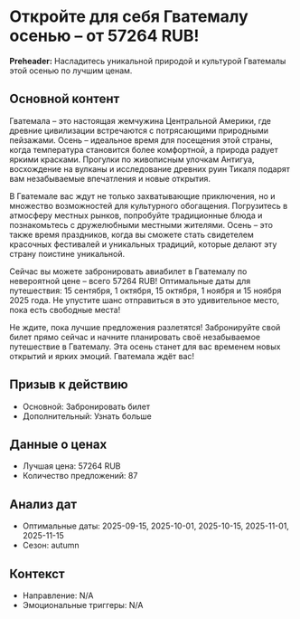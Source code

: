 # Откройте для себя Гватемалу осенью – от 57264 RUB!

**Preheader:** Насладитесь уникальной природой и культурой Гватемалы этой осенью по лучшим ценам.

## Основной контент

Гватемала – это настоящая жемчужина Центральной Америки, где древние цивилизации встречаются с потрясающими природными пейзажами. Осень – идеальное время для посещения этой страны, когда температура становится более комфортной, а природа радует яркими красками. Прогулки по живописным улочкам Антигуа, восхождение на вулканы и исследование древних руин Тикаля подарят вам незабываемые впечатления и новые открытия.

В Гватемале вас ждут не только захватывающие приключения, но и множество возможностей для культурного обогащения. Погрузитесь в атмосферу местных рынков, попробуйте традиционные блюда и познакомьтесь с дружелюбными местными жителями. Осень – это также время праздников, когда вы сможете стать свидетелем красочных фестивалей и уникальных традиций, которые делают эту страну поистине уникальной.

Сейчас вы можете забронировать авиабилет в Гватемалу по невероятной цене – всего 57264 RUB! Оптимальные даты для путешествия: 15 сентября, 1 октября, 15 октября, 1 ноября и 15 ноября 2025 года. Не упустите шанс отправиться в это удивительное место, пока есть свободные места!

Не ждите, пока лучшие предложения разлетятся! Забронируйте свой билет прямо сейчас и начните планировать своё незабываемое путешествие в Гватемалу. Эта осень станет для вас временем новых открытий и ярких эмоций. Гватемала ждёт вас!

## Призыв к действию

- Основной: Забронировать билет
- Дополнительный: Узнать больше

## Данные о ценах

- Лучшая цена: 57264 RUB
- Количество предложений: 87

## Анализ дат

- Оптимальные даты: 2025-09-15, 2025-10-01, 2025-10-15, 2025-11-01, 2025-11-15
- Сезон: autumn

## Контекст

- Направление: N/A
- Эмоциональные триггеры: N/A
